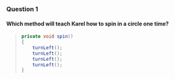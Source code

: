 ### Question 1
#### Which method will teach Karel how to spin in a circle one time?

> ```java
> private void spin()
> {
>     turnLeft();
>     turnLeft();
>     turnLeft();
>     turnLeft();
> }
> ```